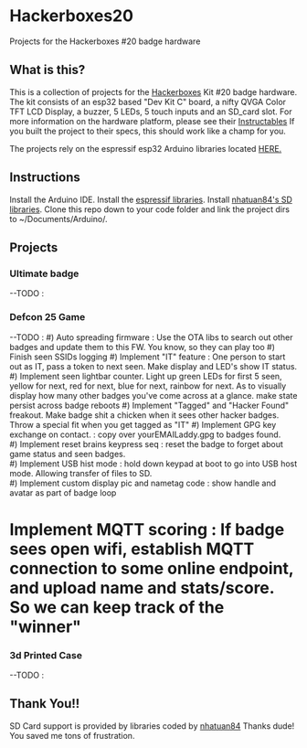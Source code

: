 # Hackerboxes20
Projects for the Hackerboxes #20 badge hardware

## What is this?
This is a collection of projects for the [Hackerboxes](http://hackerboxes.com) Kit \#20 badge hardware.  The kit consists of an esp32 based "Dev Kit C" board, a nifty QVGA Color TFT LCD Display, a buzzer, 5 LEDs, 5 touch inputs and an SD_card slot.  For more information on the hardware platform, please see their [Instructables](https://www.instructables.com/id/HackerBoxes-0020-Summer-Camp/)  If you built the project to their specs, this should work like a champ for you.

The projects rely on the espressif esp32 Arduino libraries located [HERE.](https://github.com/espressif/arduino-esp32)

## Instructions

Install the Arduino IDE. Install the [espressif libraries](https://github.com/espressif/arduino-esp32).  Install [nhatuan84's SD libraries](https://github.com/nhatuan84/esp32-micro-sdcard). Clone this repo down to your code folder and link the project dirs to ~/Documents/Arduino/<PROJECTNAME>.  

## Projects

### Ultimate badge
--TODO :
### Defcon 25 Game
--TODO :
#) Auto spreading firmware : Use the OTA libs to search out other badges and update them to this FW.  You know, so they can play too
#) Finish seen SSIDs logging
#) Implement "IT" feature : One person to start out as IT, pass a token to next seen.  Make display and LED's show IT status.
#) Implement seen lightbar counter.  Light up green LEDs for first 5 seen, yellow for next, red for next, blue for next, rainbow for next.  As to visually display how many other badges you've come across at a glance.  make state persist across badge reboots
#) Implement "Tagged" and "Hacker Found" freakout.  Make badge shit a chicken when it sees other hacker badges.  Throw a special fit when you get tagged as "IT"
#) Implement GPG key exchange on contact.  : copy over yourEMAILaddy.gpg to badges found.  
#) Implement reset brains keypress seq : reset the badge to forget about game status and seen badges.  
#) Implement USB hist mode : hold down keypad at boot to go into USB host mode.  Allowing transfer of files to SD.  
#) Implement custom display pic and nametag code : show handle and avatar as part of badge loop
# Implement MQTT scoring : If badge sees open wifi, establish MQTT connection to some online endpoint, and upload name and stats/score.  So we can keep track of the "winner"

### 3d Printed Case
--TODO :


## Thank You!!
SD Card support is provided by libraries coded by [nhatuan84](https://github.com/nhatuan84) Thanks dude! You saved me tons of frustration.  
